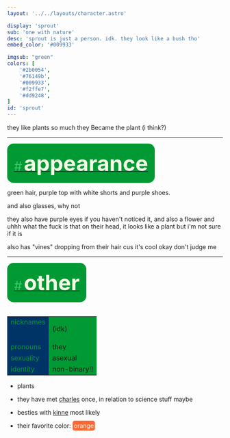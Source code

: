 ```yaml
---
layout: '../../layouts/character.astro'

display: 'sprout'
sub: 'one with nature'
desc: 'sprout is just a person. idk. they look like a bush tho'
embed_color: '#009933'

imgsub: "green"
colors: [
    '#2b0054',
    '#76149b',
    '#009933',
    '#f2ffe7',
    '#dd9248',
]
id: 'sprout'
---
```

<style>
    :root {
        --header-color: #003;
        --header-logo-color-1: #f2ffe7;
        --header-logo-color-2: #093;

        --col-bright: #f2ffe7;
        --col-light: #3c6;
        --col-main: #093;
        --col-dim: #069;
        --col-dark: #036;

        --col-bg: #033;
        --col-char-bg: #3c6;

        --col-link: #093;
        --col-link-hover: #3c6
    }    

    td {
        background-color: var(--col-main);
    }

    td.name {
        background-color: var(--col-dark);
        color: var(--col-main);
        box-shadow: unset;
        align-content: start;
    }

        .white {
        color: var(--col-bright);
        background-color: var(--col-dark);
        padding: 3px;
        border-radius: 5px;
    }

    .black {
        color: var(--col-dark);
        background-color: var(--col-bright);
        padding: 3px;
        border-radius: 5px;
    }
</style>

they like plants so much they Became the plant (i think?)

<hr>
<section id="appearance" style="text-align: left">

<div style="background-color: var(--col-main); padding: 16px; border-radius: 15px; width: fit-content;">
<a href="#appearance">
<span style="font-size: 30px; color: var(--col-light)">#</span>
<span style="font-weight: bolder; font-size: 50px; margin: 0; margin-top: 30px; color: var(--col-bright)">
appearance
</span>
</a>
</div>

green hair, purple top with white shorts and purple shoes.

and also glasses, why not

they also have purple eyes if you haven't noticed it, and also a flower and uhhh what the fuck is that on their head, it looks like a plant but i'm not sure if it is

also has "vines" dropping from their hair cus it's cool okay don't judge me

</section>

<hr>
<section id="other" style="text-align: left">

<div style="background-color: var(--col-main); padding: 16px; border-radius: 15px; width: fit-content;">
<a href="#other">
<span style="font-size: 30px; color: var(--col-light)">#</span>
<span style="font-weight: bolder; font-size: 50px; margin: 0; margin-top: 30px; color: var(--col-bright)">
other
</span>
</a>
</div>

<br>
<table>

<tr>
    <td class="name">nicknames</td>
    <td>

(idk)

</td>
</tr>

<tr>
    <td class="name">pronouns</td>
    <td>they</td>
</tr>
<tr>
    <td class="name">sexuality</td>
    <td>asexual</td>
</tr>
<tr>
    <td class="name">identity</td>
    <td>non-binary!!</td>
</tr>

</table>

- plants

- they have met [charles](/characters/charles) once, in relation to science stuff maybe

- besties with [kinne](/characters/kinne) most likely

- their favorite color: <span class="white" style="background-color: #f63">orange</span>

</section>